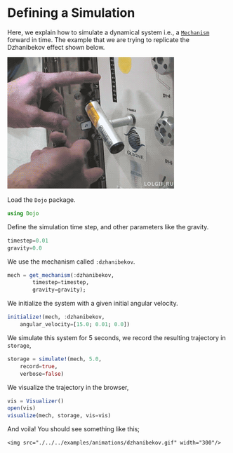 # Defining a Simulation
Here, we explain how to simulate a dynamical system i.e., a [`Mechanism`](@ref) forward in time.
The example that we are trying to replicate the Dzhanibekov effect shown below.

![dzhanibekov](./assets/dzhanibekov_nasa.gif)

Load the `Dojo` package.
```julia
using Dojo
```

Define the simulation time step, and other parameters like the gravity.
```julia
timestep=0.01
gravity=0.0
```

We use the mechanism called `:dzhanibekov`.
```julia
mech = get_mechanism(:dzhanibekov,
        timestep=timestep,
        gravity=gravity);
```

We initialize the system with a given initial angular velocity.
```julia
initialize!(mech, :dzhanibekov,
    angular_velocity=[15.0; 0.01; 0.0])
```

We simulate this system for 5 seconds, we record the resulting trajectory in `storage`,
```julia
storage = simulate!(mech, 5.0,
    record=true,
    verbose=false)
```

We visualize the trajectory in the browser,
```julia
vis = Visualizer()
open(vis)
visualize(mech, storage, vis=vis)
```

And voila! You should see something like this;

```@raw html
<img src="./../../examples/animations/dzhanibekov.gif" width="300"/>
```
